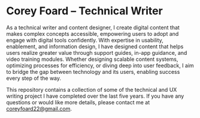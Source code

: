# Corey Foard – Technical Writer

As a technical writer and content designer, I create digital content that makes complex concepts accessible, empowering users to adopt and engage with digital tools confidently. With expertise in usability, enablement, and information design, I have designed content that helps users realize greater value through support guides, in-app guidance, and video training modules. Whether designing scalable content systems, optimizing processes for efficiency, or diving deep into user feedback, I aim to bridge the gap between technology and its users, enabling success every step of the way.


This repository contains a collection of some of the technical and UX writing project I have completed over the last five years. If you have any questions or would like more details, please contact me at coreyfoard22@gmail.com.
